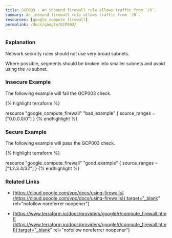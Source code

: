 ```yaml
---
title: GCP003 - An inbound firewall rule allows traffic from `/0`.
summary: An inbound firewall rule allows traffic from `/0`. 
resources: [google_compute_firewall] 
permalink: /docs/google/GCP003/
---
```

### Explanation


Network security rules should not use very broad subnets.

Where possible, segments should be broken into smaller subnets and avoid using the <code>/0</code> subnet.



### Insecure Example

The following example will fail the GCP003 check.

{% highlight terraform %}

resource "google_compute_firewall" "bad_example" {
	source_ranges = ["0.0.0.0/0"]
}
{% endhighlight %}



### Secure Example

The following example will pass the GCP003 check.

{% highlight terraform %}

resource "google_compute_firewall" "good_example" {
	source_ranges = ["1.2.3.4/32"]
}
{% endhighlight %}



### Related Links


- [https://cloud.google.com/vpc/docs/using-firewalls](https://cloud.google.com/vpc/docs/using-firewalls){:target="_blank" rel="nofollow noreferrer noopener"}

- [https://www.terraform.io/docs/providers/google/r/compute_firewall.html](https://www.terraform.io/docs/providers/google/r/compute_firewall.html){:target="_blank" rel="nofollow noreferrer noopener"}


